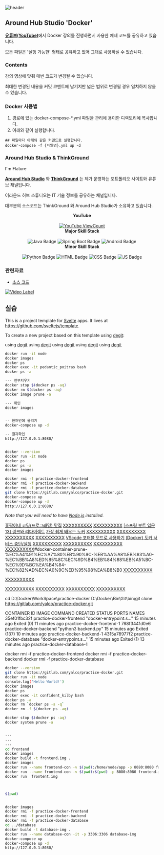 ![header](https://capsule-render.vercel.app/api?type=waving&color=auto)


## Around Hub Studio 'Docker'

<a href="https://www.youtube.com/channel/UCO7p2fGIfwVbvk_d6sdfnDw"><strong>유튜브(YouTube)</strong></a>에서 Docker 강의를 진행하면서 사용한 예제 코드를 공유하고 있습니다.

모든 파일은 '실행 가능한' 형태로 공유하고 있어 그대로 사용하실 수 있습니다.

### Contents

강의 영상에 맞춰 매번 코드가 변경될 수 있습니다.

최대한 변경된 내용을 커밋 코멘트에 남기지만 넓은 범위로 변경될 경우 일치하지 않을 수 있습니다.

### Docker 사용법

1. 경로에 있는 docker-compose-*.yml 파일을 관리에 용이한 디렉토리에 복사합니다.
2. 아래와 같이 실행합니다.

```shell
## 파일마다 아래와 같은 커맨드로 실행합니다.
docker-compose -f {파일명}.yml up -d
```

### Around Hub Studio & ThinkGround

I'm Flature

<a href="https://www.youtube.com/channel/UCO7p2fGIfwVbvk_d6sdfnDw"><strong>Around Hub Studio</strong></a> 와 <a href="https://thinkground.studio"><strong>ThinkGround</strong></a> 는 제가 운영하는 포트폴리오 사이트와 유튜브 채널입니다.

어라운드 허브 스튜디오는 IT 기술 정보를 공유하는 채널입니다.

대부분의 소스코드는 ThinkGround 와 Around Hub Studio가 소유하고 있습니다.


<div style="text-align: center;">
  <strong>YouTube</strong> <br><br>
  <a href="https://www.youtube.com/channel/UCO7p2fGIfwVbvk_d6sdfnDw"><img src="https://img.shields.io/youtube/channel/views/UCO7p2fGIfwVbvk_d6sdfnDw?style=flat-square" alt="YouTube ViewCount"/></a>
</div>


<div style="text-align: center;">
  <strong>Major Skill Stack</strong> <br><br>
  <img src="https://img.shields.io/badge/Java-orange?style=flat&logo=Java&logoColor=007396" alt="Java Badge"/>
  <img src="https://img.shields.io/badge/Spring Boot-yellowgreen?style=flat&logo=SpringBoot&logoColor=6DB33F" alt="Spring Boot Badge"/>
  <img src="https://img.shields.io/badge/Android-green?style=flat&logo=Android&logoColor=3DDC84" alt="Android Badge"/>
</div>

<div style="text-align: center;">
  <strong>Minor Skill Stack</strong> <br><br>
  <img src="https://img.shields.io/badge/Python-informational?style=flat&logo=python&logoColor=3776AB" alt="Python Badge"/>
  <img src="https://img.shields.io/badge/HTML-orange?style=flat&logo=html5&logoColor=E34F26" alt="HTML Badge"/>
  <img src="https://img.shields.io/badge/CSS-blue?style=flat&logo=css3&logoColor=1572B6" alt="CSS Badge"/>
  <img src="https://img.shields.io/badge/JavaScript-yellow?style=flat&logo=JavaScript&logoColor=F7DF1E" alt="JS Badge"/>
</div>



### 관련자료

- [소스 코드](https://gitlab.com/yalco/practice-docker.git)

[![Video Label](http://img.youtube.com/vi/hWPv9LMlme8/0.jpg)](https://www.youtube.com/watch?v=hWPv9LMlme8)



## 실습

This is a project template for [Svelte](https://svelte.dev) apps. It lives at https://github.com/sveltejs/template.

To create a new project based on this template using [degit](https://github.com/Rich-Harris/degit):

using [degit](https://www.docker.com/)
using [degit](https://hub.docker.com/)
using [degit](https://yalco-temp.netlify.app/)
using [degit](https://yalco-temp.netlify.app/36_docker/)
using [degit](https://gitlab.com/yalco/practice-docker/)






```bash
docker run -it node
docker images
docker ps
docker exec -it pedantic_poitras bash
docker ps -a

--- 전부지우기
docker stop $(docker ps -aq)
docker rm $(docker ps -aq)
docker image prune -a

--- 확인
docker images


-- 한꺼번에 올리기
docker-compose up -d

-- 결과확인
http://127.0.0.1:8080/


docker --version
docker run -it node
docker ps
docker ps -a
docker images

docker rmi -f practice-docker-frontend
docker rmi -f practice-docker-backend
docker rmi -f practice-docker-database
git clone https://gitlab.com/yalco/practice-docker.git
docker-compose up
docker-compose up -d
http://127.0.0.1:8080/


```

*Note that you will need to have [Node.js](https://nodejs.org) installed.*



[홍팍이네 코딩(프로그래밍) 맛집](https://cafe.naver.com/imhongpark)
[XXXXXXXXXX](https://cloudstudying.kr/lectures/475)
[XXXXXXXXXX](https://github.com/Around-Hub-Studio)
[[스프링 부트 입문 13] 링크와 리다이렉트](https://www.youtube.com/watch?v=T_najiNzQGw&list=PLyebPLlVYXCiYdYaWRKgCqvnCFrLEANXt&index=15)
[가장 쉽게 배우는 도커](https://www.youtube.com/watch?v=hWPv9LMlme8)
[XXXXXXXXXX](https://cloudstudying.kr/courses/65)
[XXXXXXXXXX](https://jang-sn.tistory.com/27)
[XXXXXXXXXX](https://github.com/cheogodzip/hong-myblog/tree/master/src/main/java/com/example/myblog)
[XXXXXXXXXX](https://hub.docker.com/repository/create?namespace=ulsanbigboy)
[VScode 포터블 모드로 사용하기](https://vscode.tistory.com/entry/VScode-%ED%8F%AC%ED%84%B0%EB%B8%94-%EB%AA%A8%EB%93%9C%EB%A1%9C-%EC%82%AC%EC%9A%A9%ED%95%98%EA%B8%B0)
[(Docker) 도커 서비스 중단/실행](https://kjun.kr/898)
[XXXXXXXXXX](https://www.lesstif.com/docker/docker-hang-42663946.html)
[XXXXXXXXXX](https://www.lesstif.com/docker/docker-hang-42663946.html)
[XXXXXXXXXX](https://youngwonhan-family.tistory.com/entry/Docker-container-%EC%A0%95%EC%A7%80-%EC%8B%A4%ED%96%89%EC%9E%AC%EC%8B%A4%ED%96%89-%EB%B0%A9%EB%B2%95-stop-start)
[XXXXXXXXXX](https://www.lainyzine.com/ko/article/docker-rm-removing-docker-containers/)#docker-container-prune-%EC%A4%91%EC%A7%80%EB%90%9C-%EB%AA%A8%EB%93%A0-%EC%BB%A8%ED%85%8C%EC%9D%B4%EB%84%88%EB%A5%BC-%EC%9D%BC%EA%B4%84-%EC%82%AD%EC%A0%9C%ED%95%98%EA%B8%B0
[XXXXXXXXXX](https://hub.docker.com/billing/plan/update?utm_source=docker&utm_medium=in%20product%20ad&utm_campaign=20-11%20nurture%20desktop%20upgrade%20campaign%20dash&utm_budget=demand)

[XXXXXXXXXX](https://login.microsoftonline.com/72f988bf-86f1-41af-91ab-2d7cd011db47/oauth2/authorize?response_type=id_token&client_id=405e80fc-f8e6-40e6-b6b9-e5bcc7e6813e&redirect_uri=https%3A%2F%2Fredirectiontool.trafficmanager.net%2Fam%2Fredirection%2Fhome%3Foptions%3Dhost%3Aaka.ms%26set%3DenableReadOnlyLinks&state=89ea7a4d-b346-4c6e-be11-45a433f4dca3&client-request-id=71d52e15-fd2c-41bd-adb6-e3c4c4607b46&x-client-SKU=Js&x-client-Ver=1.0.15&nonce=dc93aca0-9e75-4a7b-8343-09ff0d3af86e)

[XXXXXXXXXX](https://code.visualstudio.com/docs/?dv=winzip)
[XXXXXXXXXX](https://code.visualstudio.com/docs/editor/portable)
[XXXXXXXXXX](https://git-scm.com/download/win)
[XXXXXXXXXX](https://git-scm.com/download/win)




cd D:\Docker\WorkSpace\practice-docker
D:\Docker\Bin\Git\bin\git clone https://gitlab.com/yalco/practice-docker.git



CONTAINER ID   IMAGE                      COMMAND                   CREATED          STATUS                        PORTS     NAMES
35ef01fbc32f   practice-docker-frontend   "docker-entrypoint.s…"   15 minutes ago   Exited (0) 11 minutes ago               practice-docker-frontend-1
768f3441d0e6   practice-docker-backend    "python3 backend.py"      15 minutes ago   Exited (137) 10 minutes ago             practice-docker-backend-1
4315a78977f2   practice-docker-database   "docker-entrypoint.s…"   15 minutes ago   Exited (1) 13 minutes ago               practice-docker-database-1



docker rmi -f practice-docker-frontend
docker rmi -f practice-docker-backend
docker rmi -f practice-docker-database






```bash
docker --version
git clone https://gitlab.com/yalco/practice-docker.git
docker run -it node
console.log('Hello World!')
docker images
docker ps
docker exec -it confident_kilby bash
docker ps -a
docker rm `docker ps -a -q`
docker rm -f $(docker ps -aq)

docker stop $(docker ps -aq)
docker system prune -a


---
---
---
cd frontend
docker images
docker build -t frontend.img .
docker images
docker run --name frontend-con -v $(pwd):/home/node/app -p 8080:8080 frontend.img
docker run --name frontend-con -v $(pwd):$(pwd) -p 8080:8080 frontend.img
docker run  frontent.img



$(pwd)


docker images
docker rmi -f practice-docker-frontend
docker rmi -f practice-docker-backend
docker rmi -f practice-docker-database
cd ../database
docker build -t database-img .
docker run --name database-con -it -p 3306:3306 database-img
docker-compose up
docker-compose up -d
http://127.0.0.1:8080/

```

